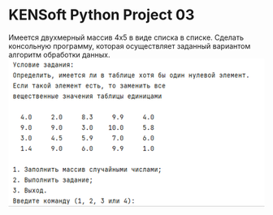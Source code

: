 # KENSoft Python Project 03
Имеется двухмерный массив 4x5 в виде списка в списке. Сделать консольную программу, которая
осуществляет заданный вариантом алгоритм обработки данных.
![screenshot](screen.png)
